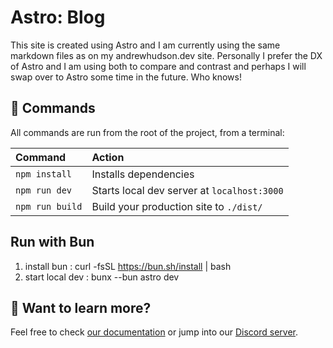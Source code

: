 # Astro: Blog

This site is created using Astro and I am currently using the same markdown files as on my andrewhudson.dev site. Personally I prefer the DX of Astro and I am using both to compare and contrast and perhaps I will swap over to Astro some time in the future. Who knows!

## 🧞 Commands

All commands are run from the root of the project, from a terminal:

| Command         | Action                                      |
| :-------------- | :------------------------------------------ |
| `npm install`   | Installs dependencies                       |
| `npm run dev`   | Starts local dev server at `localhost:3000` |
| `npm run build` | Build your production site to `./dist/`     |

## Run with Bun

1. install bun : curl -fsSL https://bun.sh/install | bash
2. start local dev : bunx --bun astro dev

## 👀 Want to learn more?

Feel free to check [our documentation](https://github.com/snowpackjs/astro) or jump into our [Discord server](https://astro.build/chat).
